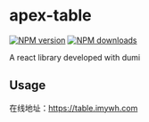 # apex-table

[![NPM version](https://img.shields.io/npm/v/apex-table.svg?style=flat)](https://npmjs.org/package/apex-table)
[![NPM downloads](http://img.shields.io/npm/dm/apex-table.svg?style=flat)](https://npmjs.org/package/apex-table)

A react library developed with dumi

## Usage

在线地址：https://table.imywh.com
